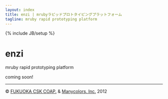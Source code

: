 ```yaml
---
layout: index
title: enzi | mrubyラピッドプロトタイピングプラットフォーム
tagline: mruby rapid prototyping platform
---
```

{% include JB/setup %}
<!-- Example row of columns -->
<div class="row">
  <div class="hero-unit span7 offset2">
    <h1 class="enji">enzi</h1><span>mruby rapid prototyping platform</span>
    <p>coming soon!</p>
  </div>
</div>

<hr>

<footer>
        <p>&copy; <a href="http://www.csk.com/fukuoka/corp/index.html">FUKUOKA CSK COAP.</a> &amp; <a href="http://www.manycolors-inc.com">Manycolors, Inc.</a> 2012</p>
</footer>


